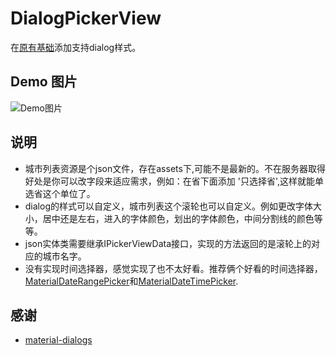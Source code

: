 DialogPickerView 
==========

在[原有基础](https://github.com/saiwu-bigkoo/Android-PickerView/blob/master/README.md)添加支持dialog样式。

## Demo 图片
![Demo图片](https://github.com/sunxu3074/Android-Dialog-PickerView/blob/master/preview/pick_city.gif)

## 说明
- 城市列表资源是个json文件，存在assets下,可能不是最新的。不在服务器取得好处是你可以改字段来适应需求，例如：在省下面添加 '只选择省',这样就能单选省这个单位了。
- dialog的样式可以自定义，城市列表这个滚轮也可以自定义。例如更改字体大小，居中还是左右，进入的字体颜色，划出的字体颜色，中间分割线的颜色等等。
- json实体类需要继承IPickerViewData接口，实现的方法返回的是滚轮上的对应的城市名字。
- 没有实现时间选择器，感觉实现了也不太好看。推荐俩个好看的时间选择器，[MaterialDateRangePicker](https://github.com/borax12/MaterialDateRangePicker)和[MaterialDateTimePicker](https://github.com/wdullaer/MaterialDateTimePicker).

## 感谢
- [material-dialogs](https://github.com/afollestad/material-dialogs)
